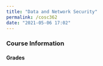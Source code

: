 ```yaml
---
title: "Data and Network Security"
permalink: /cosc362
date: "2021-05-06 17:02"
---
```



### Course Information


#### Grades

